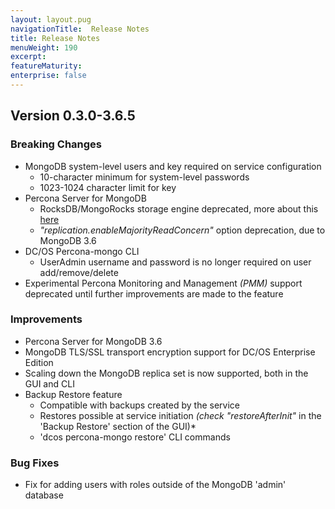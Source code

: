 ```yaml
---
layout: layout.pug
navigationTitle:  Release Notes
title: Release Notes
menuWeight: 190
excerpt:
featureMaturity:
enterprise: false
---
```


## Version 0.3.0-3.6.5

### Breaking Changes
- MongoDB system-level users and key required on service configuration
  - 10-character minimum for system-level passwords
  - 1023-1024 character limit for key
- Percona Server for MongoDB
  - RocksDB/MongoRocks storage engine deprecated, more about this [here](https://www.percona.com/blog/2018/05/10/why-weve-deprecated-mongorocks-in-percona-server-for-mongodb-3-6/)
  - *"replication.enableMajorityReadConcern"* option deprecation, due to MongoDB 3.6
- DC/OS Percona-mongo CLI
  - UserAdmin username and password is no longer required on user add/remove/delete
- Experimental Percona Monitoring and Management *(PMM)* support deprecated until further improvements are made to the feature

### Improvements
- Percona Server for MongoDB 3.6
- MongoDB TLS/SSL transport encryption support for DC/OS Enterprise Edition 
- Scaling down the MongoDB replica set is now supported, both in the GUI and CLI
- Backup Restore feature
  - Compatible with backups created by the service
  - Restores possible at service initiation *(check "restoreAfterInit"* in the 'Backup Restore' section of the GUI)*
  - 'dcos percona-mongo restore' CLI commands

### Bug Fixes
- Fix for adding users with roles outside of the MongoDB 'admin' database
